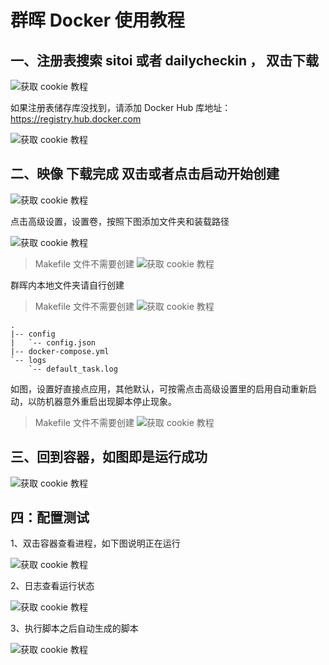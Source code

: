 # 群晖 Docker 使用教程

## 一、注册表搜索 sitoi 或者 dailycheckin ， 双击下载

![获取 cookie 教程](img/synology1.jpg)

如果注册表储存库没找到，请添加 Docker Hub 库地址：https://registry.hub.docker.com

![获取 cookie 教程](img/synology2.jpg)

## 二、映像 下载完成 双击或者点击启动开始创建

![获取 cookie 教程](img/synology3.jpg)

点击高级设置，设置卷，按照下图添加文件夹和装载路径

![获取 cookie 教程](img/synology4.jpg)

> Makefile 文件不需要创建
![获取 cookie 教程](img/synology5.jpg)

群晖内本地文件夹请自行创建

> Makefile 文件不需要创建
![获取 cookie 教程](img/synology6.jpg)

```text
.
|-- config
|   `-- config.json
|-- docker-compose.yml
`-- logs
    `-- default_task.log
```

如图，设置好直接点应用，其他默认，可按需点击高级设置里的启用自动重新启动，以防机器意外重启出现脚本停止现象。
> Makefile 文件不需要创建
![获取 cookie 教程](img/synology7.jpg)

## 三、回到容器，如图即是运行成功

![获取 cookie 教程](img/synology8.jpg)

## 四：配置测试

1、双击容器查看进程，如下图说明正在运行

![获取 cookie 教程](img/synology9.jpg)

2、日志查看运行状态

![获取 cookie 教程](img/synology10.jpg)

3、执行脚本之后自动生成的脚本

![获取 cookie 教程](img/synology11.jpg)
